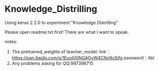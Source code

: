 # Knowledge_Distrilling
Using keras 2.2.0 to experiment "Knowledge Distrilling"

Please open readme.txt first!
There are what I want to speak.

notes: 
1. The pretrained_weights of teacher_model: link：https://pan.baidu.com/s/1EuoI00NGAOyW4CNnRxSifg 
password：itbl 
2. Any problems asking for QQ:997398715
